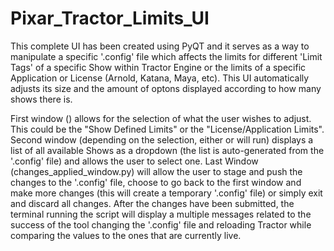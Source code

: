# Pixar_Tractor_Limits_UI

This complete UI has been created using PyQT and it serves as a way to manipulate a specific '.config' file which affects the limits for different 'Limit Tags' of a specific Show within Tractor Engine or the limits of a specific Application or License (Arnold, Katana, Maya, etc). This UI automatically adjusts its size and the amount of optons displayed according to how many shows there is.

First window () allows for the selection of what the user wishes to adjust. This could be the "Show Defined Limits" or the "License/Application Limits".
Second window (depending on the selection, either  or  will run) displays a list of all available Shows as a dropdown (the list is auto-generated from the '.config' file) and allows the user to select one.
Last Window (changes_applied_window.py) will allow the user to stage and push the changes to the '.config' file, choose to go back to the first window and make more changes (this will create a temporary '.config' file) or simply exit and discard all changes.
After the changes have been submitted, the terminal running the script will display a multiple messages related to the success of the tool changing the '.config' file and reloading Tractor while comparing the values to the ones that are currently live.
